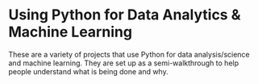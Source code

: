 # Using Python for Data Analytics & Machine Learning
These are a variety of projects that use Python for data analysis/science and machine learning. They are set up as a semi-walkthrough to help people understand what is being done and why.
